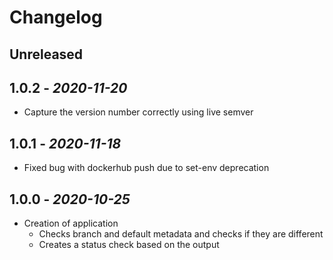 # Changelog

## Unreleased

## 1.0.2 - *2020-11-20*

- Capture the version number correctly using live semver

## 1.0.1 - *2020-11-18*

- Fixed bug with dockerhub push due to set-env deprecation

## 1.0.0 - *2020-10-25*

- Creation of application
  - Checks branch and default metadata and checks if they are different
  - Creates a status check based on the output
